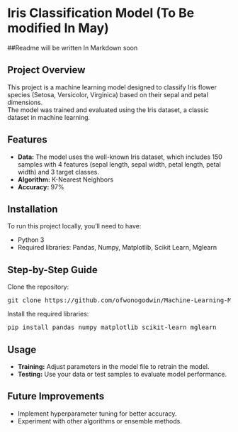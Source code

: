 # Iris Classification Model (To Be modified In May)

##Readme will be written In Markdown soon

## Project Overview
  This project is a machine learning model designed to classify Iris flower species (Setosa, Versicolor, Virginica) based on their sepal and petal dimensions. <br>The model was trained and evaluated using the Iris dataset, a classic dataset in machine learning.<br>

## Features
<ul>
  <li><strong>Data:</strong> The model uses the well-known Iris dataset, which includes 150 samples with 4 features (sepal length, sepal width, petal length, petal width) and 3 target classes.</li>
  <li><strong>Algorithm:</strong> K-Nearest Neighbors</li>
  <li><strong>Accuracy:</strong> 97%</li>
</ul>

## Installation 
<p>To run this project locally, you’ll need to have:</p>
<ul>
  <li>Python 3</li>
  <li>Required libraries: Pandas, Numpy, Matplotlib, Scikit Learn, Mglearn</li>
</ul>

## Step-by-Step Guide
<p>Clone the repository:</p>
<pre>
git clone https://github.com/ofwonogodwin/Machine-Learning-Model-Classifying-Iris-Species
</pre>
<p>Install the required libraries:</p>
<pre>
pip install pandas numpy matplotlib scikit-learn mglearn
</pre>

<h2>Usage</h2>
<ul>
  <li><strong>Training:</strong> Adjust parameters in the model file to retrain the model.</li>
  <li><strong>Testing:</strong> Use your data or test samples to evaluate model performance.</li>
</ul>

<h2>Future Improvements</h2>
<ul>
  <li>Implement hyperparameter tuning for better accuracy.</li>
  <li>Experiment with other algorithms or ensemble methods.</li>
</ul>

